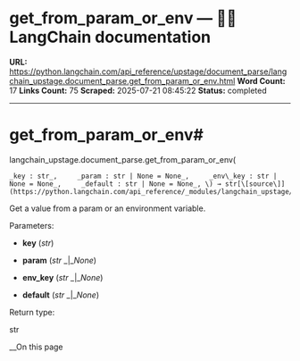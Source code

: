# get_from_param_or_env — 🦜🔗 LangChain  documentation

**URL:** https://python.langchain.com/api_reference/upstage/document_parse/langchain_upstage.document_parse.get_from_param_or_env.html
**Word Count:** 17
**Links Count:** 75
**Scraped:** 2025-07-21 08:45:22
**Status:** completed

---

# get\_from\_param\_or\_env\#

langchain\_upstage.document\_parse.get\_from\_param\_or\_env\(

    _key : str_,     _param : str | None = None_,     _env\_key : str | None = None_,     _default : str | None = None_, \) → str[\[source\]](https://python.langchain.com/api_reference/_modules/langchain_upstage/document_parse.html#get_from_param_or_env)\#     

Get a value from a param or an environment variable.

Parameters:     

  * **key** \(_str_\)

  * **param** \(_str_ _|__None_\)

  * **env\_key** \(_str_ _|__None_\)

  * **default** \(_str_ _|__None_\)

Return type:     

str

__On this page